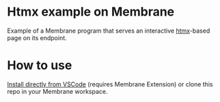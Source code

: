 # Htmx example on Membrane

Example of a Membrane program that serves an interactive [htmx](https://htmx.org/)-based page on its endpoint.

# How to use

[Install directly from VSCode](vscode://membrane.membrane/directory/example-htmx) (requires Membrane Extension) or clone this repo in your Membrane workspace.
